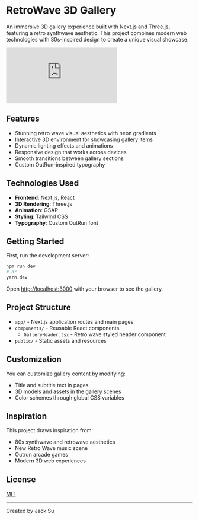 # RetroWave 3D Gallery

An immersive 3D gallery experience built with Next.js and Three.js, featuring a retro synthwave aesthetic. This project combines modern web technologies with 80s-inspired design to create a unique visual showcase.

![RetroWave 3D Gallery](https://jackphilippi.com.au/cdn/fonts/outrun_future.otf)

## Features

- Stunning retro wave visual aesthetics with neon gradients
- Interactive 3D environment for showcasing gallery items
- Dynamic lighting effects and animations
- Responsive design that works across devices
- Smooth transitions between gallery sections
- Custom OutRun-inspired typography

## Technologies Used

- **Frontend**: Next.js, React
- **3D Rendering**: Three.js
- **Animation**: GSAP
- **Styling**: Tailwind CSS
- **Typography**: Custom OutRun font

## Getting Started

First, run the development server:

```bash
npm run dev
# or
yarn dev
```

Open [http://localhost:3000](http://localhost:3000) with your browser to see the gallery.

## Project Structure

- `app/` - Next.js application routes and main pages
- `components/` - Reusable React components
  - `GalleryHeader.tsx` - Retro wave styled header component
- `public/` - Static assets and resources

## Customization

You can customize gallery content by modifying:
- Title and subtitle text in pages
- 3D models and assets in the gallery scenes
- Color schemes through global CSS variables

## Inspiration

This project draws inspiration from:
- 80s synthwave and retrowave aesthetics
- New Retro Wave music scene
- Outrun arcade games
- Modern 3D web experiences

## License

[MIT](LICENSE)

---

Created by Jack Su
